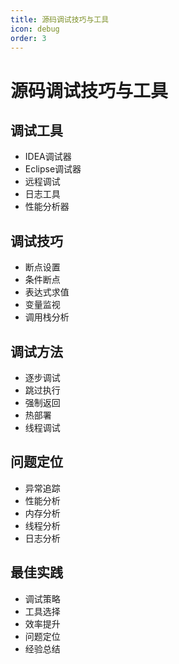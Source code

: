 ```yaml
---
title: 源码调试技巧与工具
icon: debug
order: 3
---
```


# 源码调试技巧与工具

## 调试工具
- IDEA调试器
- Eclipse调试器
- 远程调试
- 日志工具
- 性能分析器

## 调试技巧
- 断点设置
- 条件断点
- 表达式求值
- 变量监视
- 调用栈分析

## 调试方法
- 逐步调试
- 跳过执行
- 强制返回
- 热部署
- 线程调试

## 问题定位
- 异常追踪
- 性能分析
- 内存分析
- 线程分析
- 日志分析

## 最佳实践
- 调试策略
- 工具选择
- 效率提升
- 问题定位
- 经验总结
